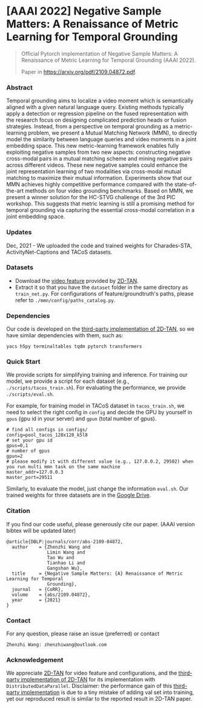 # [AAAI 2022] Negative Sample Matters: A Renaissance of Metric Learning for Temporal Grounding
> Official Pytorch implementation of Negative Sample Matters: A Renaissance of Metric Learning for Temporal Grounding (AAAI 2022).
>
> Paper in https://arxiv.org/pdf/2109.04872.pdf.

### Abstract

Temporal grounding aims to localize a video moment which is semantically aligned with a given natural language query. Existing methods typically apply a detection or regression pipeline on the fused representation with the research focus on designing complicated prediction heads or fusion strategies. Instead, from a perspective on temporal grounding as a metric-learning problem, we present a Mutual Matching Network (MMN), to directly model the similarity between language queries and video moments in a joint embedding space. This new metric-learning framework enables fully exploiting negative samples from two new aspects: constructing negative cross-modal pairs in a mutual matching scheme and mining negative pairs across different videos. These new negative samples could enhance the joint representation learning of two modalities via cross-modal mutual matching to maximize their mutual information. Experiments show that our MMN achieves highly competitive performance compared with the state-of-the-art methods on four video grounding benchmarks. Based on MMN, we present a winner solution for the HC-STVG challenge of the 3rd PIC workshop. This suggests that metric learning is still a promising method for temporal grounding via capturing the essential cross-modal correlation in a joint embedding space.

### Updates

Dec, 2021 - We uploaded the code and trained weights for Charades-STA, ActivityNet-Captions and TACoS datasets.

### Datasets

* Download the [video feature](https://rochester.app.box.com/s/8znalh6y5e82oml2lr7to8s6ntab6mav) provided by [2D-TAN](https://github.com/microsoft/2D-TAN). 
* Extract it so that you have the `dataset` folder in the same directory as `train_net.py`. For configurations of feature/groundtruth's paths, please refer to `./mmn/config/paths_catalog.py`.

### Dependencies

Our code is developed on the [third-party implementation of 2D-TAN](https://github.com/ChenJoya/2dtan), so we have similar dependencies with them, such as:

```
yacs h5py terminaltables tqdm pytorch transformers 
```

### Quick Start

We provide scripts for simplifying training and inference. For training our model, we provide a script for each dataset (e.g.,` ./scripts/tacos_train.sh`). For evaluating the performance, we provide `./scripts/eval.sh`. 

For example, for training model in TACoS dataset in `tacos_train.sh`, we need to select the right config in `config` and decide the GPU by yourself in `gpus` (gpu id in your server) and `gpun` (total number of gpus).

```
# find all configs in configs/
config=pool_tacos_128x128_k5l8
# set your gpu id
gpus=0,1
# number of gpus
gpun=2
# please modify it with different value (e.g., 127.0.0.2, 29502) when you run multi mmn task on the same machine
master_addr=127.0.0.3
master_port=29511
```

Similarly, to evaluate the model, just change the information `eval.sh`. Our trained weights for three datasets are in the [Google Drive](https://drive.google.com/drive/folders/11zD3YAUSh3u7HPw0eWSJG2cIiMpj_P2K?usp=sharing).

### Citation

If you find our code useful, please generously cite our paper. (AAAI version bibtex will be updated later)

```
@article{DBLP:journals/corr/abs-2109-04872,
  author    = {Zhenzhi Wang and
               Limin Wang and
               Tao Wu and
               Tianhao Li and
               Gangshan Wu},
  title     = {Negative Sample Matters: {A} Renaissance of Metric Learning for Temporal
               Grounding},
  journal   = {CoRR},
  volume    = {abs/2109.04872},
  year      = {2021}
}
```

### Contact

For any question, please raise an issue (preferred) or contact

```
Zhenzhi Wang: zhenzhiwang@outlook.com
```
### Acknowledgement

We appreciate [2D-TAN](https://github.com/microsoft/2D-TAN) for video feature and configurations, and the [third-party implementation of 2D-TAN](https://github.com/ChenJoya/2dtan) for its implementation with `DistributedDataParallel`. Disclaimer: the performance gain of this [third-party implementation](https://github.com/ChenJoya/2dtan) is due to a tiny mistake of adding val set into training, yet our reproduced result is similar to the reported result in 2D-TAN paper.

